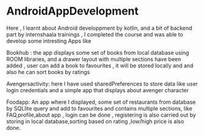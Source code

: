 # AndroidAppDevelopment

Here , I learnt about Android developpment by kotlin, and a bit of backend part by internshaala trainings , I completed the course and was able to develop some intresting Apps like 

Bookhub : the app displays some set of books from local database using ROOM libraries, and a drawer layout with multiple sections have been added , user can add a book to favourites , it will be stored locally and and also he can sort books by ratings 

Avengersactivity: here I have used sharedPreferences to store data like user login credentials and a simple app that displays about avenger character 

Foodapp: An app where I displayed, some set of restaurants from database by SQLlite query and add to favourites and contains multiple sections, like FAQ,profile,about app , login can be done , registering is also carried out by storing in local database,sorting based on rating ,low/high price is also done.

